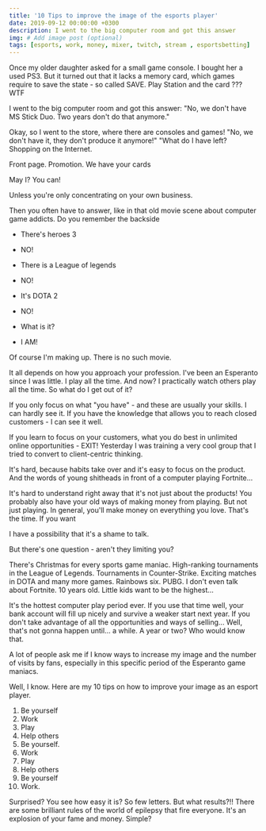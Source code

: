 ```yaml
---
title: '10 Tips to improve the image of the esports player'
date: 2019-09-12 00:00:00 +0300
description: I went to the big computer room and got this answer
img: # Add image post (optional)
tags: [esports, work, money, mixer, twitch, stream , esportsbetting]
---
```



Once my older daughter asked for a small game console. I bought her a used PS3. But it turned out that it lacks a memory card, which games require to save the state - so called SAVE. Play Station and the card ??? WTF

I went to the big computer room and got this answer:
"No, we don't have MS Stick Duo. Two years don't do that anymore."

Okay, so I went to the store, where there are consoles and games!
"No, we don't have it, they don't produce it anymore!" "What do I have left? Shopping on the Internet.

Front page. Promotion. We have your cards 

May I? You can!

Unless you're only concentrating on your own business.

Then you often have to answer, like in that old movie scene about computer game addicts.
Do you remember the backside

- There's heroes 3

- NO!

- There is a League of legends

- NO!

- It's DOTA 2

- NO!

- What is it?

- I AM!


Of course I'm making up. There is no such movie. 

It all depends on how you approach your profession. I've been an Esperanto since I was little.
I play all the time. And now? I practically watch others play all the time. So what do I get out of it?

If you only focus on what "you have" - and these are usually your skills. I can hardly see it.
If you have the knowledge that allows you to reach closed customers - I can see it well.

If you learn to focus on your customers, what you do best in unlimited online opportunities - EXIT!
Yesterday I was training a very cool group that I tried to convert to client-centric thinking.

It's hard, because habits take over and it's easy to focus on the product. And the words of young shitheads in front of a computer playing Fortnite...

It's hard to understand right away that it's not just about the products!
You probably also have your old ways of making money from playing. But not just playing.
In general, you'll make money on everything you love. That's the time. If you want

I have a possibility that it's a shame to talk.

But there's one question - aren't they limiting you?

There's Christmas for every sports game maniac. High-ranking tournaments in the League of Legends. Tournaments in Counter-Strike. Exciting matches in DOTA and many more games.
Rainbows six. PUBG. I don't even talk about Fortnite. 10 years old. Little kids want to be the highest...

It's the hottest computer play period ever. If you use that time well, your bank account will fill up nicely and survive a weaker start next year. If you don't take advantage of all the opportunities and ways of selling... Well, that's not gonna happen until... a while. A year or two? Who would know that.

A lot of people ask me if I know ways to increase my image and the number of visits by fans, especially in this specific period of the Esperanto game maniacs.

Well, I know. Here are my 10 tips on how to improve your image as an esport player.
1. Be yourself
2. Work
3. Play
4. Help others
5. Be yourself.
6. Work
7. Play
8. Help others
9. Be yourself
10. Work.

Surprised? You see how easy it is? So few letters. But what results?!!
There are some brilliant rules of the world of epilepsy that fire everyone. It's an explosion of your fame and money.
Simple?
